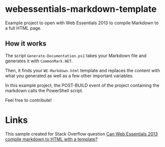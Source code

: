 # webessentials-markdown-template
Example project to open with Web Essentials 2013 to compile Markdown to a full HTML page.

## How it works

The script `Generate-Documentation.ps1` takes your Markdown file and generates it with `CommonMark.NET`.

Then, it finds your `WE-Markdown.html` template and replaces the content with what you generated as well
as a few other important variables.

In this example project, the POST-BUILD event of the project containing the markdown calls the PowerShell
script.

Feel free to contribute!

# Links

This sample created for Stack Overflow question
[Can Web Essentials 2013 compile markdown to HTML with a template?](https://stackoverflow.com/questions/31704176/can-web-essentials-2013-compile-markdown-to-html-with-a-template)
